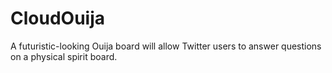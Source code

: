 # CloudOuija
A futuristic-looking Ouija board will allow Twitter users to answer questions on a physical spirit board.
